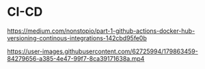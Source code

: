 # CI-CD

https://medium.com/nonstopio/part-1-github-actions-docker-hub-versioning-continous-integrations-142cbd95fe0b


https://user-images.githubusercontent.com/62725994/179863459-84279656-a385-4e47-99f7-8ca39171638a.mp4
